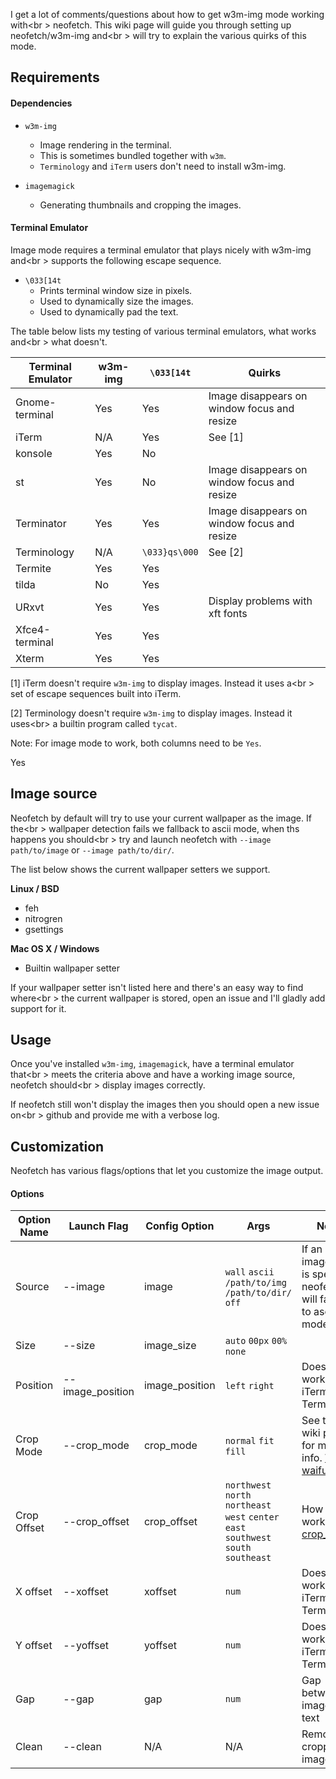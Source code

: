 I get a lot of comments/questions about how to get w3m-img mode working with<br \>
neofetch. This wiki page will guide you through setting up neofetch/w3m-img and<br \>
will try to explain the various quirks of this mode.


## Requirements


#### Dependencies

- `w3m-img`
    - Image rendering in the terminal.
    - This is sometimes bundled together with `w3m`.
    - `Terminology` and `iTerm` users don't need to install w3m-img.

- `imagemagick`
    - Generating thumbnails and cropping the images.


#### Terminal Emulator

Image mode requires a terminal emulator that plays nicely with w3m-img and<br \>
supports the following escape sequence.

- `\033[14t`
    - Prints terminal window size in pixels.
    - Used to dynamically size the images.
    - Used to dynamically pad the text.

The table below lists my testing of various terminal emulators, what works and<br \>
what doesn't.

| Terminal Emulator | w3m-img | `\033[14t` | Quirks |
| ----------------- | ------- | ---------- | ------ |
| Gnome-terminal    | Yes     | Yes        | Image disappears on window focus and resize |
| iTerm             | N/A     | Yes        | See \[1\] |
| konsole           | Yes     | No         |
| st                | Yes     | No         | Image disappears on window focus and resize |
| Terminator        | Yes     | Yes        | Image disappears on window focus and resize |
| Terminology       | N/A     | `\033}qs\000` | See \[2\] |
| Termite           | Yes     | Yes        |
| tilda             | No      | Yes        |
| URxvt             | Yes     | Yes        | Display problems with xft fonts  |
| Xfce4-terminal    | Yes     | Yes        |
| Xterm             | Yes     | Yes        |

\[1\] iTerm doesn't require `w3m-img` to display images. Instead it uses a<br \>
set of escape sequences built into iTerm.

\[2\] Terminology doesn't require `w3m-img` to display images. Instead it uses<br\> 
a builtin program called `tycat`.

Note: For image mode to work, both columns need to be `Yes`.

Yes  
## Image source

Neofetch by default will try to use your current wallpaper as the image. If the<br \>
wallpaper detection fails we fallback to ascii mode, when ths happens you should<br \>
try and launch neofetch with `--image path/to/image` or `--image path/to/dir/`.

The list below shows the current wallpaper setters we support.

**Linux / BSD**

- feh
- nitrogren
- gsettings

**Mac OS X / Windows**

- Builtin wallpaper setter

If your wallpaper setter isn't listed here and there's an easy way to find where<br \>
the current wallpaper is stored, open an issue and I'll gladly add support for
it.


## Usage

Once you've installed `w3m-img`, `imagemagick`, have a terminal emulator that<br \>
meets the criteria above and have a working image source, neofetch should<br \>
display images correctly.

If neofetch still won't display the images then you should open a new issue on<br \>
github and provide me with a verbose log.


## Customization

Neofetch has various flags/options that let you customize the image output. 

#### Options

| Option Name | Launch Flag | Config Option | Args | Notes |
| ----------- | ----------- | ------------- | ---- | ----- |
| Source      | --image     | image         | `wall` `ascii` `/path/to/img` `/path/to/dir/` `off` | If an invalid image mode is specified neofetch will fallback to ascii mode. |
| Size        | --size      | image_size    | `auto` `00px` `00%` `none` | 
| Position    | --image_position | image_position | `left` `right` | Doesn't work with iTerm2 and Terminology
| Crop Mode   | --crop_mode | crop_mode     | `normal` `fit` `fill` | See this wiki page for more info. [What is waifu crop?](https://github.com/dylanaraps/neofetch/wiki/What-is-Waifu-Crop%3F#)
| Crop Offset | --crop_offset | crop_offset | `northwest` `north` `northeast` `west` `center` `east` `southwest` `south` `southeast` | How this works: [crop_gravity](http://www.imagemagick.org/Usage/crop/#crop_gravity)
| X offset    | --xoffset     | xoffset     | `num` | Doesn't work with iTerm2 and Terminology
| Y offset    | --yoffset     | yoffset     | `num` | Doesn't work with iTerm2 and Terminology
| Gap         | --gap         | gap         | `num` | Gap between image and text
| Clean       | --clean       | N/A         | N/A   | Remove all cropped images